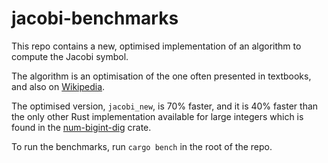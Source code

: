 # jacobi-benchmarks

This repo contains a new, optimised implementation of an algorithm to compute the Jacobi symbol.

The algorithm is an optimisation of the one often presented in textbooks, and also on [Wikipedia](https://en.wikipedia.org/wiki/Jacobi_symbol#Calculating_the_Jacobi_symbol).

The optimised version, `jacobi_new`, is 70% faster, and it is 40% faster than the only other Rust implementation available
for large integers which is found in the [num-bigint-dig](https://github.com/rust-num/num-bigint) crate.

To run the benchmarks, run `cargo bench` in the root of the repo.